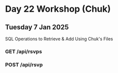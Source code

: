 # Day 22 Workshop (Chuk)
## Tuesday 7 Jan 2025 

SQL Operations to Retrieve & Add Using Chuk's Files

### **GET /api/rsvps**

### **POST /api/rsvp**